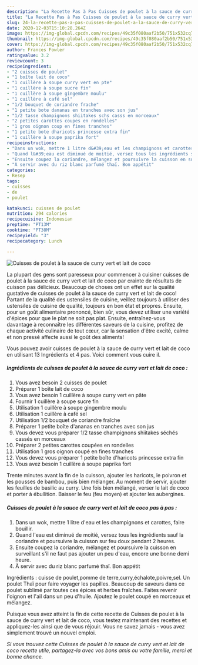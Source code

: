 ```yaml
---
description: "La Recette Pas à Pas Cuisses de poulet à la sauce de curry vert et lait de coco"
title: "La Recette Pas à Pas Cuisses de poulet à la sauce de curry vert et lait de coco"
slug: 24-la-recette-pas-a-pas-cuisses-de-poulet-a-la-sauce-de-curry-vert-et-lait-de-coco
date: 2020-12-03T15:10:28.264Z
image: https://img-global.cpcdn.com/recipes/49c35f080aaf2b50/751x532cq70/cuisses-de-poulet-a-la-sauce-de-curry-vert-et-lait-de-coco-photo-principale-de-la-recette.jpg
thumbnail: https://img-global.cpcdn.com/recipes/49c35f080aaf2b50/751x532cq70/cuisses-de-poulet-a-la-sauce-de-curry-vert-et-lait-de-coco-photo-principale-de-la-recette.jpg
cover: https://img-global.cpcdn.com/recipes/49c35f080aaf2b50/751x532cq70/cuisses-de-poulet-a-la-sauce-de-curry-vert-et-lait-de-coco-photo-principale-de-la-recette.jpg
author: Frances Fowler
ratingvalue: 3.2
reviewcount: 3
recipeingredient:
- "2 cuisses de poulet"
- "1 boîte lait de coco"
- "1 cuillère à soupe curry vert en pte"
- "1 cuillère à soupe sucre fin"
- "1 cuillère à soupe gingembre moulu"
- "1 cuillère à café sel"
- "1/2 bouquet de coriandre frache"
- "1 petite bote dananas en tranches avec son jus"
- "1/2 tasse champignons shiitakes schs casss en morceaux"
- "2 petites carottes coupes en rondelles"
- "1 gros oignon coup en fines tranches"
- "1 petite bote dharicots princesse extra fin"
- "1 cuillère à soupe paprika fort"
recipeinstructions:
- "Dans un wok, mettre 1 litre d&#39;eau et les champignons et carottes, faire bouillir."
- "Quand l&#39;eau est diminué de moitié, versez tous les ingrédients sauf la coriandre et poursuivre la cuisson sur feu doux pendant 2 heures."
- "Ensuite coupez la coriandre, mélangez et poursuivre la cuisson en surveillant s&#39;il ne faut pas ajouter un peu d&#39;eau, encore une bonne demi heure."
- "À servir avec du riz blanc parfumé thaï. Bon appétit"
categories:
- Resep
tags:
- cuisses
- de
- poulet

katakunci: cuisses de poulet 
nutrition: 294 calories
recipecuisine: Indonesian
preptime: "PT13M"
cooktime: "PT38M"
recipeyield: "3"
recipecategory: Lunch

---
```



![Cuisses de poulet à la sauce de curry vert et lait de coco](https://img-global.cpcdn.com/recipes/49c35f080aaf2b50/751x532cq70/cuisses-de-poulet-a-la-sauce-de-curry-vert-et-lait-de-coco-photo-principale-de-la-recette.jpg)

La plupart des gens sont paresseux pour commencer à cuisiner cuisses de poulet à la sauce de curry vert et lait de coco par crainte de résultats de cuisson pas délicieux. Beaucoup de choses ont un effet sur la qualité gustative de cuisses de poulet à la sauce de curry vert et lait de coco! Partant de la qualité des ustensiles de cuisine, veillez toujours à utiliser des ustensiles de cuisine de qualité, toujours en bon état et propres. Ensuite, pour un goût alimentaire prononcé, bien sûr, vous devez utiliser une variété d'épices pour que le plat ne soit pas plat. Ensuite, entraînez-vous davantage à reconnaître les différentes saveurs de la cuisine, profitez de chaque activité culinaire de tout cœur, car la sensation d'être excité, calme et non pressé affecte aussi le goût des aliments!

<!--inarticleads1-->

Vous pouvez avoir cuisses de poulet à la sauce de curry vert et lait de coco en utilisant 13 Ingrédients et 4 pas. Voici comment vous cuire il.

##### Ingrédients de cuisses de poulet à la sauce de curry vert et lait de coco :

1. Vous avez besoin 2 cuisses de poulet
1. Préparer 1 boîte lait de coco
1. Vous avez besoin 1 cuillère à soupe curry vert en pâte
1. Fournir 1 cuillère à soupe sucre fin
1. Utilisation 1 cuillère à soupe gingembre moulu
1. Utilisation 1 cuillère à café sel
1. Utilisation 1/2 bouquet de coriandre fraîche
1. Préparer 1 petite boîte d&#39;ananas en tranches avec son jus
1. Vous devez vous préparer 1/2 tasse champignons shiitakes séchés cassés en morceaux
1. Préparer 2 petites carottes coupées en rondelles
1. Utilisation 1 gros oignon coupé en fines tranches
1. Vous devez vous préparer 1 petite boîte d&#39;haricots princesse extra fin
1. Vous avez besoin 1 cuillère à soupe paprika fort


Trente minutes avant la fin de la cuisson, ajouter les haricots, le poivron et les pousses de bambou, puis bien mélanger. Au moment de servir, ajouter les feuilles de basilic au curry. Une fois bien mélangé, verser le lait de coco et porter à ébullition. Baisser le feu (feu moyen) et ajouter les aubergines. 

<!--inarticleads2-->

##### Cuisses de poulet à la sauce de curry vert et lait de coco pas à pas :

1. Dans un wok, mettre 1 litre d&#39;eau et les champignons et carottes, faire bouillir.
1. Quand l&#39;eau est diminué de moitié, versez tous les ingrédients sauf la coriandre et poursuivre la cuisson sur feu doux pendant 2 heures.
1. Ensuite coupez la coriandre, mélangez et poursuivre la cuisson en surveillant s&#39;il ne faut pas ajouter un peu d&#39;eau, encore une bonne demi heure.
1. À servir avec du riz blanc parfumé thaï. Bon appétit


Ingrédients : cuisse de poulet,pomme de terre,curry,échalote,poivre,sel. Un poulet Thaï pour faire voyager les papilles. Beaucoup de saveurs dans ce poulet sublimé par toutes ces épices et herbes fraîches. Faites revenir l&#39;oignon et l&#39;ail dans un peu d&#39;huile. Ajoutez le poulet coupé en morceaux et mélangez. 

<!--inarticleads1-->

<p>
Puisque vous avez atteint la fin de cette recette de Cuisses de poulet à la sauce de curry vert et lait de coco, vous testez maintenant des recettes et appliquez-les ainsi que de vous réjouir. Vous ne savez jamais - vous avez simplement trouvé un nouvel emploi.
</p>

<p>
<i>Si vous trouvez cette Cuisses de poulet à la sauce de curry vert et lait de coco recette utile, partagez-la avec vos bons amis ou votre famille, merci et bonne chance.</i>
</p>
